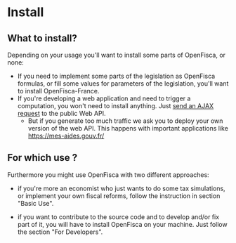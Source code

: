 # Install

## What to install?

Depending on your usage you'll want to install some parts of OpenFisca, or none:

- If you need to implement some parts of the legislation as OpenFisca formulas, or fill some values for parameters of the legislation, you'll want to install OpenFisca-France.
- If you're developing a web application and need to trigger a computation, you won't need to install anything. Just [send an AJAX request](../openfisca-web-api/index.html) to the public Web API.
  - But if you generate too much traffic we ask you to deploy your own version of the web API. This happens with important applications like https://mes-aides.gouv.fr/

## For which use ?

Furthermore you might use OpenFisca with two different approaches:

* if you're more an economist who just wants to do some tax simulations, or implement your own fiscal reforms, follow the instruction in section "Basic Use".

* if you want to contribute to the source code and to develop and/or fix part of it, you will have to install OpenFisca on your machine. Just follow the section "For Developers".



